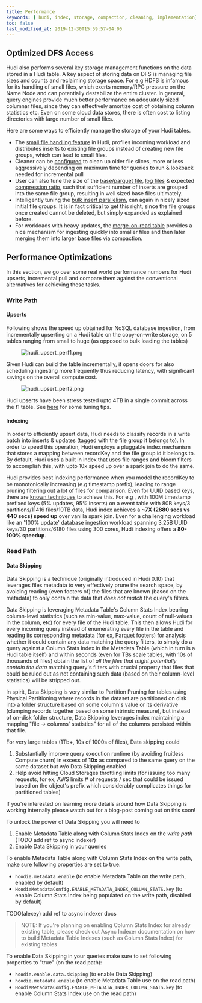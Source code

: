 ```yaml
---
title: Performance
keywords: [ hudi, index, storage, compaction, cleaning, implementation]
toc: false
last_modified_at: 2019-12-30T15:59:57-04:00
---
```


## Optimized DFS Access

Hudi also performs several key storage management functions on the data stored in a Hudi table. A key aspect of storing data on DFS is managing file sizes and counts
and reclaiming storage space. For e.g HDFS is infamous for its handling of small files, which exerts memory/RPC pressure on the Name Node and can potentially destabilize
the entire cluster. In general, query engines provide much better performance on adequately sized columnar files, since they can effectively amortize cost of obtaining
column statistics etc. Even on some cloud data stores, there is often cost to listing directories with large number of small files.

Here are some ways to efficiently manage the storage of your Hudi tables.

- The [small file handling feature](/docs/configurations/#hoodieparquetsmallfilelimit) in Hudi, profiles incoming workload
  and distributes inserts to existing file groups instead of creating new file groups, which can lead to small files.
- Cleaner can be [configured](/docs/configurations#hoodiecleanercommitsretained) to clean up older file slices, more or less aggressively depending on maximum time for queries to run & lookback needed for incremental pull
- User can also tune the size of the [base/parquet file](/docs/configurations#hoodieparquetmaxfilesize), [log files](/docs/configurations#hoodielogfilemaxsize) & expected [compression ratio](/docs/configurations#hoodieparquetcompressionratio),
  such that sufficient number of inserts are grouped into the same file group, resulting in well sized base files ultimately.
- Intelligently tuning the [bulk insert parallelism](/docs/configurations#hoodiebulkinsertshuffleparallelism), can again in nicely sized initial file groups. It is in fact critical to get this right, since the file groups
  once created cannot be deleted, but simply expanded as explained before.
- For workloads with heavy updates, the [merge-on-read table](/docs/concepts#merge-on-read-table) provides a nice mechanism for ingesting quickly into smaller files and then later merging them into larger base files via compaction.

## Performance Optimizations

In this section, we go over some real world performance numbers for Hudi upserts, incremental pull and compare them against
the conventional alternatives for achieving these tasks. 

### Write Path

#### Upserts

Following shows the speed up obtained for NoSQL database ingestion, from incrementally upserting on a Hudi table on the copy-on-write storage,
on 5 tables ranging from small to huge (as opposed to bulk loading the tables)

<figure>
    <img className="docimage" src={require("/assets/images/hudi_upsert_perf1.png").default} alt="hudi_upsert_perf1.png"  />
</figure>

Given Hudi can build the table incrementally, it opens doors for also scheduling ingesting more frequently thus reducing latency, with
significant savings on the overall compute cost.

<figure>
    <img className="docimage" src={require("/assets/images/hudi_upsert_perf2.png").default} alt="hudi_upsert_perf2.png"  />
</figure>

Hudi upserts have been stress tested upto 4TB in a single commit across the t1 table. 
See [here](https://cwiki.apache.org/confluence/display/HUDI/Tuning+Guide) for some tuning tips.

#### Indexing

In order to efficiently upsert data, Hudi needs to classify records in a write batch into inserts & updates (tagged with the file group 
it belongs to). In order to speed this operation, Hudi employs a pluggable index mechanism that stores a mapping between recordKey and 
the file group id it belongs to. By default, Hudi uses a built in index that uses file ranges and bloom filters to accomplish this, with
upto 10x speed up over a spark join to do the same. 

Hudi provides best indexing performance when you model the recordKey to be monotonically increasing (e.g timestamp prefix), leading to range pruning filtering
out a lot of files for comparison. Even for UUID based keys, there are [known techniques](https://www.percona.com/blog/2014/12/19/store-uuid-optimized-way/) to achieve this.
For e.g , with 100M timestamp prefixed keys (5% updates, 95% inserts) on a event table with 80B keys/3 partitions/11416 files/10TB data, Hudi index achieves a 
**~7X (2880 secs vs 440 secs) speed up** over vanilla spark join. Even for a challenging workload like an '100% update' database ingestion workload spanning 
3.25B UUID keys/30 partitions/6180 files using 300 cores, Hudi indexing offers a **80-100% speedup**.


### Read Path

#### Data Skipping
 
Data Skipping is a technique (originally introduced in Hudi 0.10) that leverages files metadata to very effectively prune the search space, by 
avoiding reading (even footers of) the files that are known (based on the metadata) to only contain the data that _does not match_ the query's filters.

Data Skipping is leveraging Metadata Table's Column Stats Index bearing column-level statistics (such as min-value, max-value, count of null-values in the column, etc)
for every file of the Hudi table. This then allows Hudi for every incoming query instead of enumerating every file in the table and reading its corresponding metadata 
(for ex, Parquet footers) for analysis whether it could contain any data matching the query filters, to simply do a query against a Column Stats Index 
in the Metadata Table (which in turn is a Hudi table itself) and within seconds (even for TBs scale tables, with 10s of thousands of files) obtain the list 
of _all the files that might potentially contain the data_ matching query's filters with crucial property that files that could be ruled out as not containing such data
(based on their column-level statistics) will be stripped out.

In spirit, Data Skipping is very similar to Partition Pruning for tables using Physical Partitioning where records in the dataset are partitioned on disk
into a folder structure based on some column's value or its derivative (clumping records together based on some intrinsic measure), but instead
of on-disk folder structure, Data Skipping leverages index maintaining a mapping "file &rarr; columns' statistics" for all of the columns persisted 
within that file.

For very large tables (1Tb+, 10s of 1000s of files), Data skipping could 
1. Substantially improve query execution runtime (by avoiding fruitless Compute churn) in excess of **10x** as compared to the same query on the same dataset but w/o Data Skipping enabled.
2. Help avoid hitting Cloud Storages throttling limits (for issuing too many requests, for ex, AWS limits # of requests / sec that could be issued based on the object's prefix which considerably complicates things for partitioned tables)  

If you're interested on learning more details around how Data Skipping is working internally please watch out for a blog-post coming out on this soon!  

To unlock the power of Data Skipping you will need to

1. Enable Metadata Table along with Column Stats Index on the _write path_ (TODO add ref to async indexer)
2. Enable Data Skipping in your queries

To enable Metadata Table along with Column Stats Index on the write path, make sure 
following properties are set to true:
  - `hoodie.metadata.enable` (to enable Metadata Table on the write path, enabled by default)
  - `HoodieMetadataConfig.ENABLE_METADATA_INDEX_COLUMN_STATS.key` (to enable Column Stats Index being populated on the write path, disabled by default)

TODO(alexey) add ref to async indexer docs
> NOTE: If you're planning on enabling Column Stats Index for already existing table, please check out Async Indexer documentation
> on how to build Metadata Table Indexes (such as Column Stats Index) for existing tables


To enable Data Skipping in your queries make sure to set following properties to "true" (on the read path): 
  - `hoodie.enable.data.skipping` (to enable Data Skipping)
  - `hoodie.metadata.enable` (to enable Metadata Table use on the read path)
  - `HoodieMetadataConfig.ENABLE_METADATA_INDEX_COLUMN_STATS.key` (to enable Column Stats Index use on the read path)
